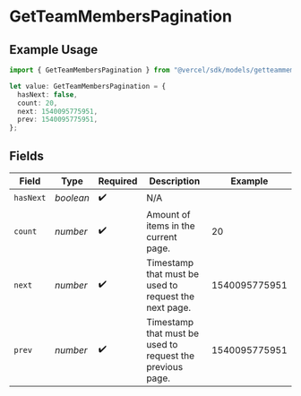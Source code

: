# GetTeamMembersPagination

## Example Usage

```typescript
import { GetTeamMembersPagination } from "@vercel/sdk/models/getteammembersop.js";

let value: GetTeamMembersPagination = {
  hasNext: false,
  count: 20,
  next: 1540095775951,
  prev: 1540095775951,
};
```

## Fields

| Field                                                     | Type                                                      | Required                                                  | Description                                               | Example                                                   |
| --------------------------------------------------------- | --------------------------------------------------------- | --------------------------------------------------------- | --------------------------------------------------------- | --------------------------------------------------------- |
| `hasNext`                                                 | *boolean*                                                 | :heavy_check_mark:                                        | N/A                                                       |                                                           |
| `count`                                                   | *number*                                                  | :heavy_check_mark:                                        | Amount of items in the current page.                      | 20                                                        |
| `next`                                                    | *number*                                                  | :heavy_check_mark:                                        | Timestamp that must be used to request the next page.     | 1540095775951                                             |
| `prev`                                                    | *number*                                                  | :heavy_check_mark:                                        | Timestamp that must be used to request the previous page. | 1540095775951                                             |